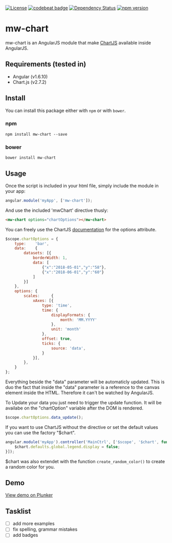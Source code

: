 [![License](https://img.shields.io/badge/license-MIT-green.svg)](https://github.com/MrWook/mw-alert/blob/master/LICENSE.txt)
[![codebeat badge](https://codebeat.co/badges/3aca7417-3502-4052-9086-d817f24df1d8)](https://codebeat.co/projects/github-com-mrwook-mw-chart-master)
[![Dependency Status](https://www.versioneye.com/user/projects/5b02a5790fb24f0e5baacc8c/badge.svg?style=flat-square)](https://www.versioneye.com/user/projects/5b02a5790fb24f0e5baacc8c)
[![npm version](https://badge.fury.io/js/mw-chart.svg)](https://badge.fury.io/js/mw-chart)

# mw-chart

mw-chart is an AngularJS module that make [ChartJS](https://www.chartjs.org/) available inside AngularJS.

## Requirements (tested in)
- Angular (v1.6.10)
- Chart.js (v2.7.2)

## Install

You can install this package either with `npm` or with `bower`.

### npm

```shell
npm install mw-chart --save
```

### bower

```shell
bower install mw-chart
```

## Usage

Once the script is included in your html file, simply include the module in your app:
```javascript
angular.module('myApp', ['mw-chart']);
```
    

And use the included 'mwChart' directive thusly:
```html
<mw-chart options="chartOptions"></mw-chart>
```

You can freely use the ChartJS [documentation](http://www.chartjs.org/docs/latest/) for the options attribute.
```javascript
$scope.chartOptions = {
	type:    'bar',
	data:    {
		datasets: [{
			borderWidth: 1,
			data: [
				{"x":"2018-05-01","y":"58"},
				{"x":"2018-06-01","y":"60"}
			]
		}]
	},
	options: {
		scales:     {
			xAxes: [{
				type: 'time',
				time: {
					displayFormats: {
						month: 'MM.YYYY'
					},
					unit: 'month'
				},
				offset: true,
				ticks: {
					source: 'data',
				}
			}],
		},
	}
};
```

Everything beside the "data" parameter will be automaticly updated. 
This is duo the fact that inside the "data" parameter is a reference to the canvas element inside the HTML. 
Therefore it can't be watched by AngularJS.

To Update your data you just need to trigger the update function. It will be availabe on the "chartOption" variable after the DOM is rendered.
```javascript
$scope.chartOptions.data_update();
```

If you want to use ChartJS without the directive or set the default values you can use the factory "$chart".
```javascript
angular.module('myApp').controller('MainCtrl', ['$scope', '$chart', function($scope, $chart){
	$chart.defaults.global.legend.display = false;
}]);
```

$chart was also extendet with the function `create_random_color()` to create a random color for you.


## Demo

<a href='https://plnkr.co/edit/LC6lpjwu6QNijGwZJxYF?p=preview' target='_blank'>View demo on Plunker</a>


## Tasklist 
- [ ] add more examples
- [ ] fix spelling, grammar mistakes
- [ ] add badges
